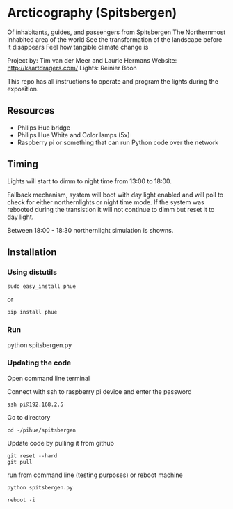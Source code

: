 # Arcticography (Spitsbergen)

Of inhabitants, guides, and passengers from Spitsbergen The Northernmost inhabited area of the world See the transformation of the landscape before it disappears Feel how tangible climate change is

Project by: Tim van der Meer and Laurie Hermans
Website: http://kaartdragers.com/
Lights: Reinier Boon

This repo has all instructions to operate and program the lights during the exposition. 

## Resources

- Philips Hue bridge
- Philips Hue White and Color lamps (5x)
- Raspberry pi or something that can run Python code over the network

## Timing

Lights will start to dimm to night time from 13:00 to 18:00.

Fallback mechanism, system will boot with day light enabled and will poll to check for either northernlights or night time mode. If the system was rebooted during the transistion it will not continue to dimm but reset it to day light.

Between 18:00 - 18:30 northernlight simulation is showns.


## Installation

### Using distutils

```
sudo easy_install phue
```
or
```
pip install phue
```

### Run

python spitsbergen.py

### Updating the code

Open command line terminal 

Connect with ssh to raspberry pi device and enter the password
```
ssh pi@192.168.2.5
```

Go to directory
```
cd ~/pihue/spitsbergen
```

Update code by pulling it from github
```
git reset --hard
git pull
```

run from command line (testing purposes) or reboot machine
```
python spitsbergen.py
```
```
reboot -i
```
